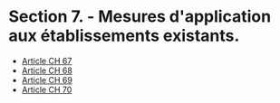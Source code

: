 # Section 7. - Mesures d'application aux établissements existants.

- [Article CH 67](article-ch-67.md)
- [Article CH 68](article-ch-68.md)
- [Article CH 69](article-ch-69.md)
- [Article CH 70](article-ch-70.md)
